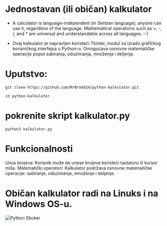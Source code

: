 # Jednostavan (ili običan) kalkulator

- A calculator is language-independent (in Serbian language); anyone can use it, regardless of the language. Mathematical operations such as +, -, /, and * are universal and understandable across all languages. :-)
  
- Ovaj kalkulator je napravljen koristeći Tkinter, modul za izradu grafičkog korisničkog interfejsa u Python-u. Omogućava osnovne matematičke operacije poput sabiranja, oduzimanja, množenja i deljenja.


# Uputstvo:

```
git clone https://github.com/MrBrok824/python-kalkulator.git
```
```
cd python-kalkulator
```
# pokrenite skript kalkulator.py

```
python3 kalkulator.py
```

# Funkcionalnosti

Unos brojeva: Korisnik može da unese brojeve koristeći tastaturu ili kursor miša.
Matematički operatori: Kalkulator podržava osnovne matematičke operacije: sabiranje, oduzimanje, množenje i deljenje.

# Običan kalkulator radi na Linuks i na Windows OS-u.

![Python Sticker](https://files.paluba.info/brok/slike/2024-04-20_220913.jpg)

